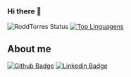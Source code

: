 ### Hi there 👋

![RoddTorres Status](https://github-readme-stats.vercel.app/api?username=roddtorres&theme=gruvbox&show_icons=true)
[![Top Linguagens](https://github-readme-stats.vercel.app/api/top-langs/?username=roddtorres&layout=compact)](https://github.com/anuraghazra/github-readme-stats)

## About me
[![Github Badge](https://img.shields.io/badge/-Github-000?style=flat-square&logo=Github&logoColor=white&link=https://github.com/RoddTorres)](https://github.com/RoddTorres)
[![Linkedin Badge](https://img.shields.io/badge/-LinkedIn-blue?style=flat-square&logo=Linkedin&logoColor=white&link=https://www.linkedin.com/in/rodrigo-torres-de-souza-1048711b0/)](https://www.linkedin.com/in/rodrigo-torres-de-souza-1048711b0/)



<!--
**RoddTorres/RoddTorres** is a ✨ _special_ ✨ repository because its `README.md` (this file) appears on your GitHub profile.

Here are some ideas to get you started:

- 🔭 I’m currently working on ...
- 🌱 I’m currently learning ...
- 👯 I’m looking to collaborate on ...
- 🤔 I’m looking for help with ...
- 💬 Ask me about ...
- 📫 How to reach me: ...
- 😄 Pronouns: ...
- ⚡ Fun fact: ...
-->
